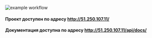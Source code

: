 ![example workflow](https://github.com/HoodFast/foodgram-project-react/actions/workflows/foodgram_workflow.yml/badge.svg)


#### Проект доступен по адресу http://51.250.107.11/

#### Документация доступна по адресу http://51.250.107.11/api/docs/